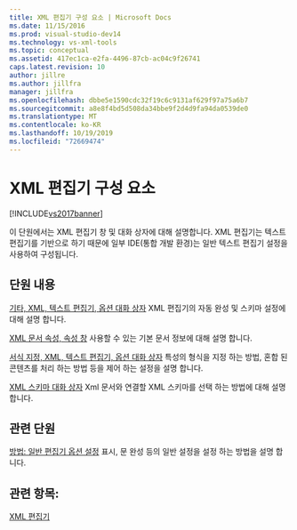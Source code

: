 ```yaml
---
title: XML 편집기 구성 요소 | Microsoft Docs
ms.date: 11/15/2016
ms.prod: visual-studio-dev14
ms.technology: vs-xml-tools
ms.topic: conceptual
ms.assetid: 417ec1ca-e2fa-4496-87cb-ac04c9f26741
caps.latest.revision: 10
author: jillre
ms.author: jillfra
manager: jillfra
ms.openlocfilehash: dbbe5e1590cdc32f19c6c9131af629f97a75a6b7
ms.sourcegitcommit: a8e8f4bd5d508da34bbe9f2d4d9fa94da0539de0
ms.translationtype: MT
ms.contentlocale: ko-KR
ms.lasthandoff: 10/19/2019
ms.locfileid: "72669474"
---
```

# <a name="xml-editor-components"></a>XML 편집기 구성 요소
[!INCLUDE[vs2017banner](../includes/vs2017banner.md)]

이 단원에서는 XML 편집기 창 및 대화 상자에 대해 설명합니다. XML 편집기는 텍스트 편집기를 기반으로 하기 때문에 일부 IDE(통합 개발 환경)는 일반 텍스트 편집기 설정을 사용하여 구성됩니다.

## <a name="in-this-section"></a>단원 내용
 [기타, XML, 텍스트 편집기, 옵션 대화 상자](../xml-tools/miscellaneous-xml-text-editor-options-dialog-box.md) XML 편집기의 자동 완성 및 스키마 설정에 대해 설명 합니다.

 [XML 문서 속성, 속성 창](../xml-tools/xml-document-properties-properties-window.md) 사용할 수 있는 기본 문서 정보에 대해 설명 합니다.

 [서식 지정, XML, 텍스트 편집기, 옵션 대화 상자](../xml-tools/formatting-xml-text-editor-options-dialog-box.md) 특성의 형식을 지정 하는 방법, 혼합 된 콘텐츠를 처리 하는 방법 등을 제어 하는 설정을 설명 합니다.

 [XML 스키마 대화 상자](../xml-tools/xml-schemas-dialog-box.md) Xml 문서와 연결할 XML 스키마를 선택 하는 방법에 대해 설명 합니다.

## <a name="related-sections"></a>관련 단원
 [방법: 일반 편집기 옵션 설정](https://msdn.microsoft.com/704e4a7b-2162-4bed-8a47-f4f6ffec98c2) 표시, 문 완성 등의 일반 설정을 설정 하는 방법을 설명 합니다.

## <a name="see-also"></a>관련 항목:
 [XML 편집기](../xml-tools/xml-editor.md)
